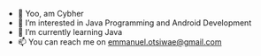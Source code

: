 - 👋 Yoo, am Cybher
- 👀 I’m interested in Java Programming and Android Development
- 🌱 I’m currently learning Java
- 📫 You can reach me on emmanuel.otsiwae@gmail.com

<!---
cye-bher/cye-bher is a ✨ special ✨ repository because its `README.md` (this file) appears on your GitHub profile.
You can click the Preview link to take a look at your changes.
--->
